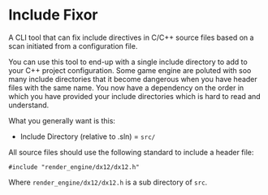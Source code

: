 # Include Fixor

A CLI tool that can fix include directives in C/C++ source files based on a scan initiated from a configuration file.

You can use this tool to end-up with a single include directory to add to your C++ project configuration. 
Some game engine are poluted with soo many include directories that it become dangerous when you have header files with
the same name. You now have a dependency on the order in which you have provided your include directories which is hard
to read and understand.

What you generally want is this:
- Include Directory (relative to .sln) = ``src/``

All source files should use the following standard to include a header file:

``#include "render_engine/dx12/dx12.h"``

Where ``render_engine/dx12/dx12.h`` is a sub directory of ``src``.

